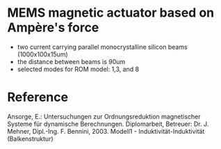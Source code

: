 # MEMS magnetic actuator based on Ampère's force

* two current carrying parallel monocrystalline silicon beams (1000x100x15um)
* the distance between beams is 90um
* selected modes for ROM model: 1,3, and 8

# Reference
Ansorge, E.: Untersuchungen zur Ordnungsreduktion magnetischer Systeme für dynamische Berechnungen.
Diplomarbeit, Betreuer: Dr. J. Mehner, Dipl.-Ing. F. Bennini, 2003.
Modell1	-	Induktivität-Induktivität (Balkenstruktur)
